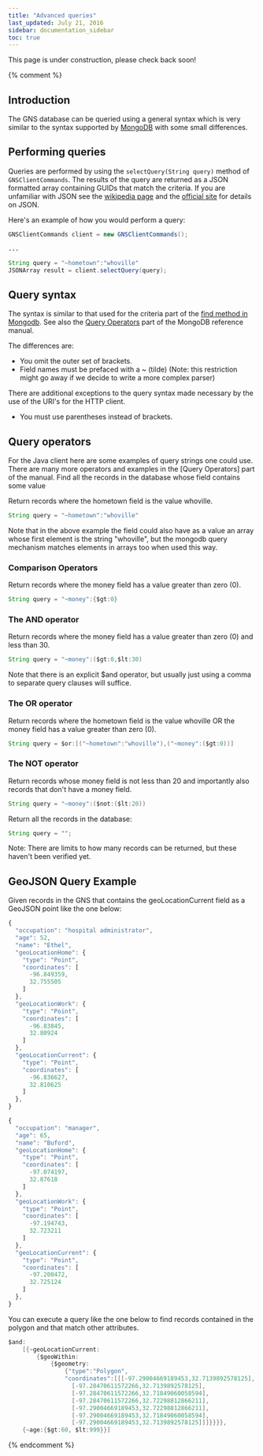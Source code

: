 ```yaml
---
title: "Advanced queries"
last_updated: July 21, 2016
sidebar: documentation_sidebar
toc: true
---
```

This page is under construction, please check back soon!

{% comment %}
## Introduction

The GNS database can be queried using a general syntax which is very similar to the syntax supported by [MongoDB](https://www.mongodb.com/) with some small differences.

## Performing queries

Queries are performed by using the `selectQuery(String query)` method of `GNSClientCommands`. The results of the query are returned as a JSON formatted array containing GUIDs that match the criteria. If you are unfamiliar with JSON see the [wikipedia page]() and the [official site](http://www.json.org) for details on JSON.

Here's an example of how you would perform a query:

```java
GNSClientCommands client = new GNSClientCommands();

...

String query = "~hometown":"whoville"
JSONArray result = client.selectQuery(query);
``` 

## Query syntax

The syntax is similar to that used for the criteria part of the [find method in Mongodb](https://docs.mongodb.com/manual/reference/method/db.collection.find/). See also the [Query Operators](https://docs.mongodb.com/manual/reference/operator/query/) part of the MongoDB reference manual.

The differences are:

* You omit the outer set of brackets.
* Field names must be prefaced with a ~ (tilde) (Note: this restriction might go away if we decide to write a more complex parser)


There are additional exceptions to the query syntax made necessary by the use of the URI's for the HTTP client.

* You must use parentheses instead of brackets.

## Query operators

For the Java client here are some examples of query strings one could use. There are many more operators and examples in the [Query Operators] part of the manual.
Find all the records in the database whose field contains some value

Return records where the hometown field is the value whoville.

```java
String query = "~hometown":"whoville"
```

Note that in the above example the field could also have as a value an array whose first element is the string "whoville", but the mongodb query mechanism matches elements in arrays too when used this way.

### Comparison Operators

Return records where the money field has a value greater than zero (0).

```java
String query = "~money":{$gt:0}
```

### The AND operator

Return records where the money field has a value greater than zero (0) and less than 30.

```java
String query = "~money":($gt:0,$lt:30)
```

Note that there is an explicit $and operator, but usually just using a comma to separate query clauses will suffice.

### The OR operator

Return records where the hometown field is the value whoville OR the money field has a value greater than zero (0).

```java
String query = $or:[("~hometown":"whoville"),("~money":($gt:0))]
```

### The NOT operator

Return records whose money field is not less than 20 and importantly also records that don't have a money field.

```java
String query = "~money":($not:($lt:20))
```

Return all the records in the database:

```java
String query = "";
```

Note: There are limits to how many records can be returned, but these haven't been verified yet.

## GeoJSON Query Example

Given records in the GNS that contains the geoLocationCurrent field as a GeoJSON point like the one below:

```javascript
{
  "occupation": "hospital administrator",
  "age": 52,
  "name": "Ethel",
  "geoLocationHome": {
    "type": "Point",
    "coordinates": [
      -96.849359,
      32.755505
    ]
  },
  "geoLocationWork": {
    "type": "Point",
    "coordinates": [
      -96.83845,
      32.80924
    ]
  },
  "geoLocationCurrent": {
    "type": "Point",
    "coordinates": [
      -96.836627,
      32.810625
    ]
  },
}

{
  "occupation": "manager",
  "age": 65,
  "name": "Buford",
  "geoLocationHome": {
    "type": "Point",
    "coordinates": [
      -97.074197,
      32.87618
    ]
  },
  "geoLocationWork": {
    "type": "Point",
    "coordinates": [
      -97.194743,
      32.723211
    ]
  },
  "geoLocationCurrent": {
    "type": "Point",
    "coordinates": [
      -97.200472,
      32.725124
    ]
  },
}
```

You can execute a query like the one below to find records contained in the polygon and that match other attributes.

```java
$and: 
    [{~geoLocationCurrent:
        {$geoWithin:
            {$geometry:
                {"type":"Polygon",
                "coordinates":[[[-97.29004669189453,32.7139892578125],
                  [-97.28470611572266,32.7139892578125],
                  [-97.28470611572266,32.71849060058594],
                  [-97.28470611572266,32.72298812866211],
                  [-97.29004669189453,32.72298812866211],
                  [-97.29004669189453,32.71849060058594],
                  [-97.29004669189453,32.7139892578125]]]}}}},
    {~age:{$gt:60, $lt:999}}]
```
{% endcomment %}
